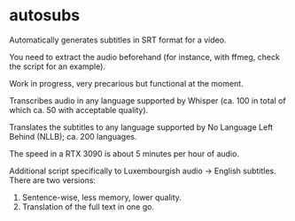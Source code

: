# autosubs

Automatically generates subtitles in SRT format for a video.

You need to extract the audio beforehand (for instance, with ffmeg, check the script for an example).

Work in progress, very precarious but functional at the moment.

Transcribes audio in any language supported by Whisper (ca. 100 in total of which ca. 50 with acceptable quality).

Translates the subtitles to any language supported by No Language Left Behind (NLLB); ca. 200 languages.

The speed in a RTX 3090 is about 5 minutes per hour of audio.

Additional script specifically to Luxembourgish audio -> English subtitles. There are two versions:

1. Sentence-wise, less memory, lower quality.
2. Translation of the full text in one go.
